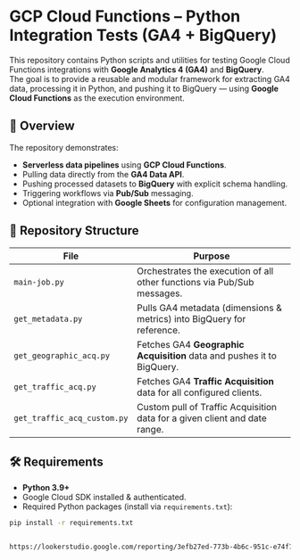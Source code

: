 # GCP Cloud Functions – Python Integration Tests (GA4 + BigQuery)

This repository contains Python scripts and utilities for testing Google Cloud Functions integrations with **Google Analytics 4 (GA4)** and **BigQuery**.  
The goal is to provide a reusable and modular framework for extracting GA4 data, processing it in Python, and pushing it to BigQuery — using **Google Cloud Functions** as the execution environment.

## 📌 Overview

The repository demonstrates:

- **Serverless data pipelines** using **GCP Cloud Functions**.
- Pulling data directly from the **GA4 Data API**.
- Pushing processed datasets to **BigQuery** with explicit schema handling.
- Triggering workflows via **Pub/Sub** messaging.
- Optional integration with **Google Sheets** for configuration management.

## 📂 Repository Structure

| File | Purpose |
|------|---------|
| `main-job.py` | Orchestrates the execution of all other functions via Pub/Sub messages. |
| `get_metadata.py` | Pulls GA4 metadata (dimensions & metrics) into BigQuery for reference. |
| `get_geographic_acq.py` | Fetches GA4 **Geographic Acquisition** data and pushes it to BigQuery. |
| `get_traffic_acq.py` | Fetches GA4 **Traffic Acquisition** data for all configured clients. |
| `get_traffic_acq_custom.py` | Custom pull of Traffic Acquisition data for a given client and date range. |

## 🛠 Requirements

- **Python 3.9+**
- Google Cloud SDK installed & authenticated.
- Required Python packages (install via `requirements.txt`):

```bash
pip install -r requirements.txt


https://lookerstudio.google.com/reporting/3efb27ed-773b-4b6c-951c-e74f7e3ace67